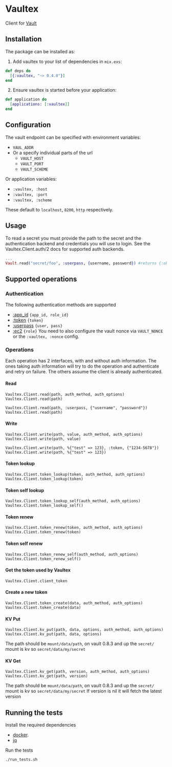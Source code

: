 # Vaultex

Client for [Vault](https://www.vaultproject.io/)

## Installation

The package can be installed as:

  1. Add vaultex to your list of dependencies in `mix.exs`:

```elixir
def deps do
  [{:vaultex, "~> 0.4.0"}]
end
```
  2. Ensure vaultex is started before your application:

```elixir
def application do
  [applications: [:vaultex]]
end
```
## Configuration

The vault endpoint can be specified with environment variables:

* `VAUL_ADDR`
* Or a specify individual parts of the url
  * `VAULT_HOST`
  * `VAULT_PORT`
  * `VAULT_SCHEME`

Or application variables:

* `:vaultex, :host`
* `:vaultex, :port`
* `:vaultex, :scheme`

These default to `localhost`, `8200`, `http` respectively.

## Usage

To read a secret you must provide the path to the secret and the authentication backend and credentials you will use to login. See the Vaultex.Client.auth/2 docs for supported auth backends.

```elixir
...
Vault.read("secret/foo", :userpass, {username, password}) #returns {:ok, %{"value" => bar"}}
```

## Supported operations

### Authentication

The following authentication methods are supported

* [:app_id](https://www.vaultproject.io/docs/auth/app-id.html) `{app_id, role_id}`
* [:token](https://www.vaultproject.io/docs/auth/token.html) `{token}`
* [:userpass](https://www.vaultproject.io/docs/auth/userpass.html) `{user, pass}`
* [:ec2](https://www.vaultproject.io/docs/auth/aws-ec2.html) `{role}` You need to also configure the vault nonce via `VAULT_NONCE` or the `:vaultex, :nonce` config.

### Operations

Each operation has 2 interfaces, with and without auth information. The ones taking auth information
will try to do the operation and authenticate and retry on failure. The others assume the client is
already authenticated.

#### Read

```
Vaultex.Client.read(path, auth_method, auth_options)
Vaultex.Client.read(path)
```

```
Vaultex.Client.read(path, :userpass, {"username", "password"})
Vaultex.Client.read(path)
```

#### Write
```
Vaultex.Client.write(path, value, auth_method, auth_options)
Vaultex.Client.write(path, value)
```

```
Vaultex.Client.write(path, %{"test" => 123}, :token, {"1234-5678"})
Vaultex.Client.write(path, %{"test" => 123})
```

#### Token lookup
```
Vaultex.Client.token_lookup(token, auth_method, auth_options)
Vaultex.Client.token_lookup(token)
```

#### Token self lookup
```
Vaultex.Client.token_lookup_self(auth_method, auth_options)
Vaultex.Client.token_lookup_self()
```

#### Token renew

```
Vaultex.Client.token_renew(token, auth_method, auth_options)
Vaultex.Client.token_renew(token)
```

#### Token self renew
```
Vaultex.Client.token_renew_self(auth_method, auth_options)
Vaultex.Client.token_renew_self()
```

#### Get the token used by Vaultex

```
Vaultex.Client.client_token
```

#### Create a new token

```
Vaultex.Client.token_create(data, auth_method, auth_options)
Vaultex.Client.token_create(data)
```

#### KV Put

```
Vaultex.Client.kv_put(path, data, options, auth_method, auth_options)
Vaultex.Client.kv_put(path, data, options)
```

The path should be `mount/data/path`, on vault 0.8.3 and up the `secret/` mount is kv so `secret/data/my/secret`

#### KV Get

```
Vaultex.Client.kv_get(path, version, auth_method, auth_options)
Vaultex.Client.kv_get(path, version)
```

The path should be `mount/data/path`, on vault 0.8.3 and up the `secret/` mount is kv so `secret/data/my/secret`
If version is nil it will fetch the latest version


## Running the tests

Install the required dependencies

* [docker](https://docs.docker.com/engine/installation/).
* [jq](https://stedolan.github.io/jq/download/)

Run the tests
```
./run_tests.sh
```
